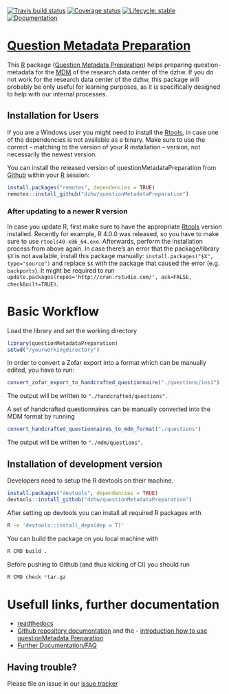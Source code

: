 
<!-- README.md is generated from README.Rmd. Please edit that file -->

<!-- badges: start -->

[![Travis build
status](https://travis-ci.org/dzhw/questionMetadataPreparation.svg)](https://travis-ci.org/dzhw/questionMetadataPreparation)
[![Coverage
status](https://codecov.io/github/dzhw/questionMetadataPreparation/branch/master/graph/badge.svg)](https://codecov.io/github/dzhw/questionMetadataPreparation?branch=master)
[![Lifecycle:
stable](https://img.shields.io/badge/lifecycle-stable-brightgreen.svg)](https://www.tidyverse.org/lifecycle/#stable)
[![Documentation](https://img.shields.io/badge/documentation--brightgreen)](https://dzhw.github.io/questionMetadataPreparation/)
<!-- badges: end -->

# [Question Metadata Preparation](https://dzhw.github.io/questionMetadataPreparation/)

This [R](https://www.r-project.org/about.html) package ([Question
Metadata
Preparation](https://dzhw.github.io/questionMetadataPreparation/)) helps
preparing question-metadata for the [MDM](https://metadata.fdz.dzhw.eu)
of the research data center of the dzhw. If you do not work for the
research data center of the dzhw, this package will probably be only
useful for learning purposes, as it is specifically designed to help
with our internal processes.

## Installation for Users

If you are a Windows user you might need to install the
[Rtools](https://cran.r-project.org/bin/windows/Rtools/), in case one of
the dependencies is not available as a binary. Make sure to use the
correct – matching to the version of your R installation – version, not
necessarily the newest version.

You can install the released version of questionMetadataPreparation from
[Github](https://github.com/dzhw/questionMetadataPreparation) within
your [R](https://www.r-project.org/about.html) session:

``` r
install.packages("remotes", dependencies = TRUE)
remotes::install_github("dzhw/questionMetadataPreparation")
```

### After updating to a newer R version

In case you update R, first make sure to have the appropriate
[Rtools](https://cran.r-project.org/bin/windows/Rtools/) version
installed. Recently for example, R 4.0.0 was released, so you have to
make sure to use `rtools40-x86_64.exe`. Afterwards, perform the
installation process from above again. In case there’s an error that the
package/library `$X` is not available, install this package manually:
`install.packages("$X", type="source")` and replace `$X` with the
package that caused the error (e.g. `backports`). It might be required
to run `update.packages(repos='http://cran.rstudio.com/', ask=FALSE,
checkBuilt=TRUE)`.

# Basic Workflow

Load the library and set the working directory

``` r
library(questionMetadataPreparation)
setwd("/yourworkingdirectory")
```

In order to convert a Zofar export into a format which can be manually
edited, you have to run:

``` r
convert_zofar_export_to_handcrafted_questionnaire("./questions/ins1")
```

The output will be written to `"./handcrafted/questions"`.

A set of handcrafted questionnaires can be manually converted into the
MDM format by running

``` r
convert_handcrafted_questionnaires_to_mdm_format("./questions")
```

The output will be written to `"./mdm/questions"`.

## Installation of development version

Developers need to setup the R devtools on their machine.

``` r
install.packages("devtools", dependencies = TRUE)
devtools::install_github("dzhw/questionMetadataPreparation")
```

After setting up devtools you can install all required R packages with

``` bash
R -e 'devtools::install_deps(dep = T)'
```

You can build the package on you local machine with

``` bash
R CMD build .
```

Before pushing to Github (and thus kicking of CI) you should
    run

``` bash
R CMD check *tar.gz
```

# Usefull links, further documentation

  - [readthedocs](https://metadatamanagement.readthedocs.io/de/stable/questions.html)
  - [Github repository
    documentation](https://dzhw.github.io/questionMetadataPreparation/index.html)
    and the - [introduction how to use questionMetadata
    Preparation](https://dzhw.github.io/questionMetadataPreparation/articles/question_metadata_preparation_introduction.html)
  - [Further
    Documentation/FAQ](https://dzhw.github.io/questionMetadataPreparation/articles/general_workflow_and_tips.html)

## Having trouble?

Please file an issue in our [issue
tracker](https://github.com/dzhw/metadatamanagement/issues)
